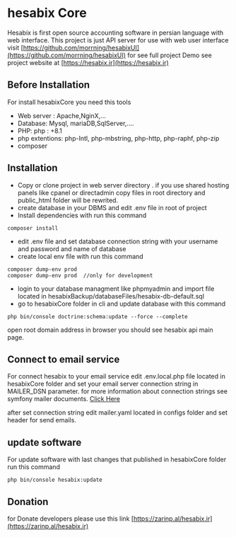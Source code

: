 # **hesabix Core**


Hesabix is first open source accounting software in persian language with web interface.
This project is just API server for use with web user interface visit [https://github.com/morrning/hesabixUI](https://github.com/morrning/hesabixUI)
for see full project Demo see project website at [https://hesabix.ir](https://hesabix.ir)

## Before Installation

For install hesabixCore you need this tools

* Web server : Apache,NginX,...
* Database: Mysql, mariaDB,SqlServer,....
* PHP: php : +8.1
* php extentions: php-Intl, php-mbstring, php-http, php-raphf, php-zip
* composer

## Installation

* Copy or clone project in web server directory . if you use shared hosting panels like cpanel or directadmin copy files in root directory and public_html folder will be rewrited.
* create database in your DBMS and edit .env file in root of project
* Install dependencies with run this command

```
composer install
```

* edit .env file and set database connection string with your username and password and name of database
* create local env file with run this command

```
composer dump-env prod
composer dump-env prod  //only for development
```

* login to your database managment like phpmyadmin and import file located in hesabixBackup/databaseFiles/hesabix-db-default.sql
* go to hesabixCore folder in cli and update database with this command

```
php bin/console doctrine:schema:update --force --complete
```

open root domain address in browser you should see hesabix api main page.

## Connect to email service

For connect hesabix to your email service edit .env.local.php file located in hesabixCore folder and set your email server connection string in MAILER_DSN parameter. for more information about connection strings see symfony mailer documents.  [Click Here](https://symfony.com/doc/current/mailer.html#transport-setup)

after set connection string edit mailer.yaml located in configs folder and set header for send emails.

## update software

For update software with last changes that published in hesabixCore folder run this command

```
php bin/console hesabix:update
```
## Donation

for Donate developers please use this link
[https://zarinp.al/hesabix.ir](https://zarinp.al/hesabix.ir)
